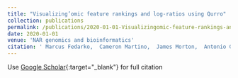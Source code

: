 ```yaml
---
title: "Visualizing’omic feature rankings and log-ratios using Qurro"
collection: publications
permalink: /publications/2020-01-01-Visualizingomic-feature-rankings-and-log-ratios-using-Qurro
date: 2020-01-01
venue: 'NAR genomics and bioinformatics'
citation: ' Marcus Fedarko,  Cameron Martino,  James Morton,  Antonio Gonz{\&apos;a}lez,  Gibraan Rahman,  Clarisse Marotz,  Jeremiah Minich,  Eric Allen,  Rob Knight, &quot;Visualizing’omic feature rankings and log-ratios using Qurro.&quot; NAR genomics and bioinformatics, 2020.'
---
```

Use [Google Scholar](https://scholar.google.com/scholar?q=Visualizing’omic+feature+rankings+and+log+ratios+using+Qurro){:target="_blank"} for full citation